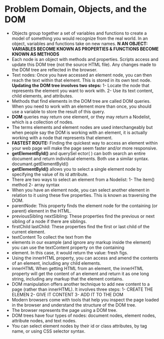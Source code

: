 # Problem Domain, Objects, and the DOM
- Objects group together a set of variables and functions to create a model of something you would recognize from the real world. In an object, variables and functions take on new names.
**N AN OBJECT: VARIABLES BECOME KNOWN AS PROPERTIES & FUNCTIONS BECOME KNOWN AS METHODS**
- Each node is an object with methods and properties. Scripts access and update this DOM tree (not the source HTML file). Any changes made to the DOM tree are reflected in the browser.
- Text nodes: Once you have accessed an element node, you can then reach the text within that element. This is stored in its own text node.
**Updating the DOM tree involves two steps:**
1- Locate the node that represents the element you want to work with.
2- Use its text content, child elements, and attributes.
- Methods that find elements in the DOM tree are called DOM queries. When you need to work with an element more than once, you should use a variable to store the result of this query.
- **DOM** queries may return one element, or they may return a Nodelist, which is a collection of nodes.
- The terms elements and element nodes are used interchangeably but when people say the DOM is working with an element, it is actually working with a node that represents that element.
- **FASTEST ROUTE:** Finding the quickest way to access an element within your web page will make the page seem faster and/or more responsive.
- **getElementByld()** and querySel ector( ) can both search an entire document and return individual elements. Both use a similar syntax. documant.getElementByld()
- **getElementByld()** allows you to select a single element node by specifying the value of its id attribute.
- There are two ways to select an element from a Nodelist:
1- The item() method 
2- array syntax
- When you have an element node, you can select another element in relation to it using these five properties. This is known as traversing the DOM.
- parentNode: This property finds the element node for the containing (or parent) element in the HTML.
- previousSibling nextSibling: These properties find the previous or next sibling of a node if there are siblings.
- firstChild lastChild: These properties find the first or last child of the current element.
- textContent To collect the text from the <li> elements in our example (and ignore any markup inside the element) you can use the textContent property on the containing <li> element. In this case, it would return the value: fresh figs.
- Using the innerHTML property, you can access and amend the contents of an element, including any child elements.
- innerHTML When getting HTML from an element, the innerHTML property will get the content of an element and return it as one long string, including any markup that the element contains.
- DOM manipulation offers another technique to add new content to a page (rather than innerHTML). It involves three steps:
1- CREATE THE ELEMEN
2- GIVE IT CONTENT
3- ADD IT TO THE DOM
- Modern browsers come with tools that help you inspect the page loaded in the browser and understand the structure of the DOM tree.
- The browser represents the page using a DOM tree.
- DOM trees have four types of nodes: document nodes, element nodes, attribute nodes, and text nodes.
- You can select element nodes by their id or class attributes, by tag name, or using CSS selector syntax.